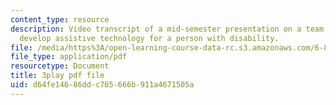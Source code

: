 ```yaml
---
content_type: resource
description: Video transcript of a mid-semester presentation on a team project to
  develop assistive technology for a person with disability.
file: /media/https%3A/open-learning-course-data-rc.s3.amazonaws.com/6-811-principles-and-practice-of-assistive-technology-fall-2014/d64fe14686ddc765666b911a4671505a_EWjWv1YBB7A.pdf
file_type: application/pdf
resourcetype: Document
title: 3play pdf file
uid: d64fe146-86dd-c765-666b-911a4671505a
---
```

